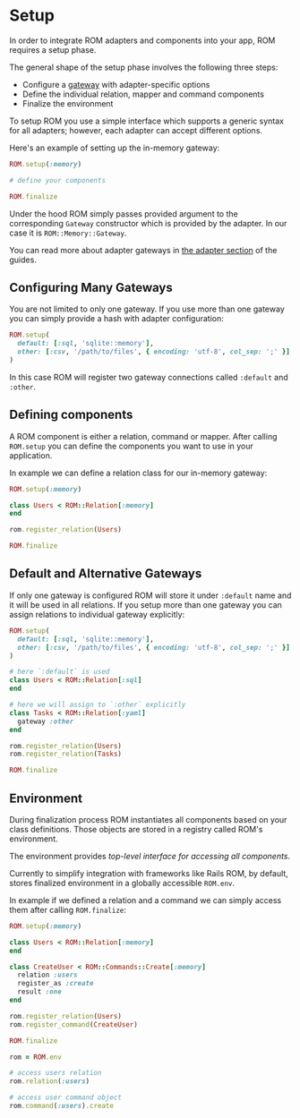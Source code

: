 # Setup

In order to integrate ROM adapters and components into your app, ROM requires a setup phase.

The general shape of the setup phase involves the following three steps:

- Configure a [gateway](/introduction/glossary/#gateway) with adapter-specific options
- Define the individual relation, mapper and command components
- Finalize the environment

To setup ROM you use a simple interface which supports a generic syntax for all
adapters; however, each adapter can accept different options.

Here's an example of setting up the in-memory gateway:

``` ruby
ROM.setup(:memory)

# define your components

ROM.finalize
```

Under the hood ROM simply passes provided argument to the corresponding `Gateway`
constructor which is provided by the adapter. In our case it is `ROM::Memory::Gateway`.

You can read more about adapter gateways in [the adapter section](#) of the guides.

## Configuring Many Gateways

You are not limited to only one gateway. If you use more than one gateway you
can simply provide a hash with adapter configuration:

``` ruby
ROM.setup(
  default: [:sql, 'sqlite::memory'],
  other: [:csv, '/path/to/files', { encoding: 'utf-8', col_sep: ';' }]
)
```

In this case ROM will register two gateway connections called `:default` and
`:other`.

## Defining components

A ROM component is either a relation, command or mapper. After calling `ROM.setup`
you can define the components you want to use in your application.

In example we can define a relation class for our in-memory gateway:

``` ruby
ROM.setup(:memory)

class Users < ROM::Relation[:memory]
end

rom.register_relation(Users)

ROM.finalize
```

## Default and Alternative Gateways

If only one gateway is configured ROM will store it under `:default` name and
it will be used in all relations. If you setup more than one gateway you can
assign relations to individual gateway explicitly:

``` ruby
ROM.setup(
  default: [:sql, 'sqlite::memory'],
  other: [:csv, '/path/to/files', { encoding: 'utf-8', col_sep: ';' }]
)

# here `:default` is used
class Users < ROM::Relation[:sql]
end

# here we will assign to `:other` explicitly
class Tasks < ROM::Relation[:yaml]
  gateway :other
end

rom.register_relation(Users)
rom.register_relation(Tasks)

ROM.finalize
```

## Environment

During finalization process ROM instantiates all components based on your class
definitions. Those objects are stored in a registry called ROM's environment.

The environment provides *top-level interface for accessing all components*.

Currently to simplify integration with frameworks like Rails ROM, by default,
stores finalized environment in a globally accessible `ROM.env`.

In example if we defined a relation and a command we can simply access them after
calling `ROM.finalize`:

``` ruby
ROM.setup(:memory)

class Users < ROM::Relation[:memory]
end

class CreateUser < ROM::Commands::Create[:memory]
  relation :users
  register_as :create
  result :one
end

rom.register_relation(Users)
rom.register_command(CreateUser)

ROM.finalize

rom = ROM.env

# access users relation
rom.relation(:users)

# access user command object
rom.command(:users).create
```
